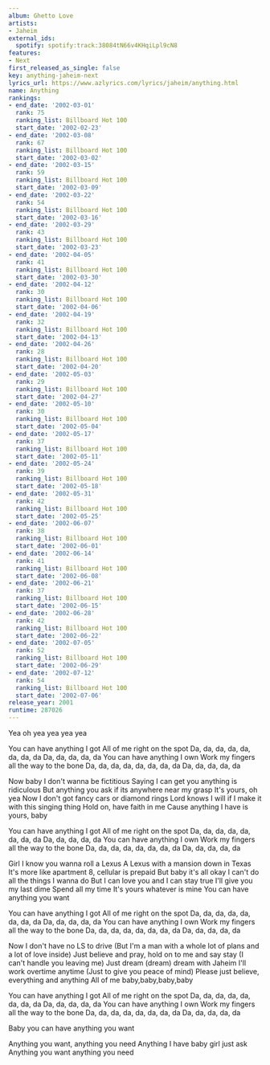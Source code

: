 ```yaml
---
album: Ghetto Love
artists:
- Jaheim
external_ids:
  spotify: spotify:track:38084tN66v4KHqiLpl9cN8
features:
- Next
first_released_as_single: false
key: anything-jaheim-next
lyrics_url: https://www.azlyrics.com/lyrics/jaheim/anything.html
name: Anything
rankings:
- end_date: '2002-03-01'
  rank: 75
  ranking_list: Billboard Hot 100
  start_date: '2002-02-23'
- end_date: '2002-03-08'
  rank: 67
  ranking_list: Billboard Hot 100
  start_date: '2002-03-02'
- end_date: '2002-03-15'
  rank: 59
  ranking_list: Billboard Hot 100
  start_date: '2002-03-09'
- end_date: '2002-03-22'
  rank: 54
  ranking_list: Billboard Hot 100
  start_date: '2002-03-16'
- end_date: '2002-03-29'
  rank: 43
  ranking_list: Billboard Hot 100
  start_date: '2002-03-23'
- end_date: '2002-04-05'
  rank: 41
  ranking_list: Billboard Hot 100
  start_date: '2002-03-30'
- end_date: '2002-04-12'
  rank: 30
  ranking_list: Billboard Hot 100
  start_date: '2002-04-06'
- end_date: '2002-04-19'
  rank: 32
  ranking_list: Billboard Hot 100
  start_date: '2002-04-13'
- end_date: '2002-04-26'
  rank: 28
  ranking_list: Billboard Hot 100
  start_date: '2002-04-20'
- end_date: '2002-05-03'
  rank: 29
  ranking_list: Billboard Hot 100
  start_date: '2002-04-27'
- end_date: '2002-05-10'
  rank: 30
  ranking_list: Billboard Hot 100
  start_date: '2002-05-04'
- end_date: '2002-05-17'
  rank: 37
  ranking_list: Billboard Hot 100
  start_date: '2002-05-11'
- end_date: '2002-05-24'
  rank: 39
  ranking_list: Billboard Hot 100
  start_date: '2002-05-18'
- end_date: '2002-05-31'
  rank: 42
  ranking_list: Billboard Hot 100
  start_date: '2002-05-25'
- end_date: '2002-06-07'
  rank: 38
  ranking_list: Billboard Hot 100
  start_date: '2002-06-01'
- end_date: '2002-06-14'
  rank: 41
  ranking_list: Billboard Hot 100
  start_date: '2002-06-08'
- end_date: '2002-06-21'
  rank: 37
  ranking_list: Billboard Hot 100
  start_date: '2002-06-15'
- end_date: '2002-06-28'
  rank: 42
  ranking_list: Billboard Hot 100
  start_date: '2002-06-22'
- end_date: '2002-07-05'
  rank: 52
  ranking_list: Billboard Hot 100
  start_date: '2002-06-29'
- end_date: '2002-07-12'
  rank: 54
  ranking_list: Billboard Hot 100
  start_date: '2002-07-06'
release_year: 2001
runtime: 287026
---
```

Yea oh yea yea yea yea

You can have anything I got
All of me right on the spot
Da, da, da, da, da, da, da, da
Da, da, da, da, da
You can have anything I own
Work my fingers all the way to the bone
Da, da, da, da, da, da, da, da
Da, da, da, da, da

Now baby I don't wanna be fictitious
Saying I can get you anything is ridiculous
But anything you ask if its anywhere near my grasp
It's yours, oh yea
Now I don't got fancy cars or diamond rings
Lord knows I will if I make it with this singing thing
Hold on, have faith in me
Cause anything I have is yours, baby

You can have anything I got
All of me right on the spot
Da, da, da, da, da, da, da, da
Da, da, da, da, da
You can have anything I own
Work my fingers all the way to the bone
Da, da, da, da, da, da, da, da
Da, da, da, da, da

Girl I know you wanna roll a Lexus
A Lexus with a mansion down in Texas
It's more like apartment 8, cellular is prepaid
But baby it's all okay
I can't do all the things I wanna do
But I can love you and I can stay true
I'll give you my last dime
Spend all my time
It's yours whatever is mine
You can have anything you want

You can have anything I got
All of me right on the spot
Da, da, da, da, da, da, da, da
Da, da, da, da, da
You can have anything I own
Work my fingers all the way to the bone
Da, da, da, da, da, da, da, da
Da, da, da, da, da

Now I don't have no LS to drive
(But I'm a man with a whole lot of plans and a lot of love inside)
Just believe and pray, hold on to me and say stay
(I can't handle you leaving me)
Just dream (dream) dream with Jaheim
I'll work overtime anytime
(Just to give you peace of mind)
Please just believe, everything and anything
All of me baby,baby,baby,baby

You can have anything I got
All of me right on the spot
Da, da, da, da, da, da, da, da
Da, da, da, da, da
You can have anything I own
Work my fingers all the way to the bone
Da, da, da, da, da, da, da, da
Da, da, da, da, da

Baby you can have anything you want

Anything you want, anything you need
Anything I have baby girl just ask
Anything you want anything you need
